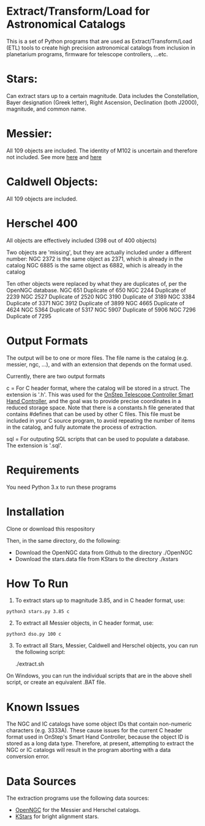 # Extract/Transform/Load for Astronomical Catalogs

This is a set of Python programs that are used as Extract/Transform/Load (ETL) tools
to create high precision astronomical catalogs from inclusion in planetarium programs,
firmware for telescope controllers, ...etc. 

# Stars:
  Can extract stars up to a certain magnitude.
  Data includes the Constellation, Bayer designation (Greek letter),
  Right Ascension, Declination (both J2000), magnitude, and common name.

# Messier:
  All 109 objects are included.
  The identity of M102 is uncertain and therefore not included. See more [here](http://www.messier.seds.org/m/m102d.html) and [here](https://en.wikipedia.org/wiki/Messier_102)

# Caldwell Objects:
  All 109 objects are included.

# Herschel 400
  All objects are effectively included (398 out of 400 objects)

  Two objects are 'missing', but they are actually included under a different number:
    NGC 2372 is the same object as 2371, which is already in the catalog
    NGC 6885 is the same object as 6882, which is already in the catalog

  Ten other objects were replaced by what they are duplicates of, per the OpenNGC database.
    NGC  651 Duplicate of 650
    NGC 2244 Duplicate of 2239
    NGC 2527 Duplicate of 2520
    NGC 3190 Duplicate of 3189
    NGC 3384 Duplicate of 3371
    NGC 3912 Duplicate of 3899
    NGC 4665 Duplicate of 4624
    NGC 5364 Duplicate of 5317
    NGC 5907 Duplicate of 5906
    NGC 7296 Duplicate of 7295

# Output Formats
  The output will be to one or more files. The file name is the catalog (e.g. messier, ngc, ...),
  and with an extension that depends on the format used.

  Currently, there are two output formats

  c = For C header format, where the catalog will be stored in a struct. The extension is '.h'.
      This was used for the [OnStep Telescope Controller Smart Hand Controller](https://github.com/hjd1964/OnStep/blob/Alpha/addons/St4Serial/SmartHandController/Catalog.cpp), and the
      goal was to provide precise coordinates in a reduced storage space. Note that there is
      a constants.h file generated that contains #defines that can be used by other C files.
      This file must be included in your C source program, to avoid repeating the number of
      items in the catalog, and fully automate the process of extraction.

  sql = For outputing SQL scripts that can be used to populate a database. The extension is '.sql'.

# Requirements
  You need Python 3.x to run these programs

# Installation
  Clone or download this respository

  Then, in the same directory, do the following:
  - Download the OpenNGC data from Github to the directory ./OpenNGC
  - Download the stars.data file from KStars to the directory ./kstars

# How To Run
  1. To extract stars up to magnitude 3.85, and in C header format, use:

    python3 stars.py 3.85 c

  2. To extract all Messier objects, in C header format, use:
  
    python3 dso.py 100 c 
    
  3. To extract all Stars, Messier, Caldwell and Herschel objects, you can run the following script:

     ./extract.sh

  On Windows, you can run the individual scripts that are in the above shell script, or create
  an equivalent .BAT file. 

# Known Issues
  The NGC and IC catalogs have some object IDs that contain non-numeric characters (e.g. 3333A). These
  cause issues for the current C header format used in OnStep's Smart Hand Controller, because the object
  ID is stored as a long data type. Therefore, at present, attempting to extract the NGC or IC catalogs
  will result in the program aborting with a data conversion error. 

# Data Sources
  The extraction programs use the following data sources:
  - [OpenNGC](https://github.com/mattiaverga/OpenNGC) for the Messier and Herschel catalogs.
  - [KStars](https://git.launchpad.net/kstars-bleeding/plain/kstars/data/stars.dat) for bright alignment stars.
